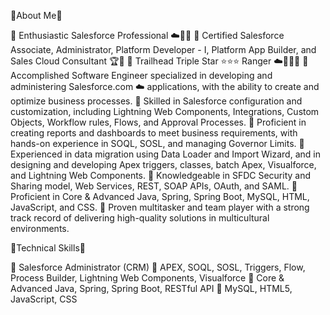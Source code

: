 🔷About Me🔷

💠 Enthusiastic Salesforce Professional ☁️👨‍💻 
💠 Certified Salesforce Associate, Administrator, Platform Developer - I, Platform App Builder, and Sales Cloud Consultant 🏆🏅 
💠 Trailhead Triple Star ⭐⭐⭐ Ranger ☁️👨‍💻🤠 
💠 Accomplished Software Engineer specialized in developing and administering Salesforce.com ☁️ applications, with the ability to create and optimize business processes. 
💠 Skilled in Salesforce configuration and customization, including Lightning Web Components, Integrations, Custom Objects, Workflow rules, Flows, and Approval Processes. 
💠 Proficient in creating reports and dashboards to meet business requirements, with hands-on experience in SOQL, SOSL, and managing Governor Limits. 
💠 Experienced in data migration using Data Loader and Import Wizard, and in designing and developing Apex triggers, classes, batch Apex, Visualforce, and Lightning Web Components. 
💠 Knowledgeable in SFDC Security and Sharing model, Web Services, REST, SOAP APIs, OAuth, and SAML. 
💠 Proficient in Core & Advanced Java, Spring, Spring Boot, MySQL, HTML, JavaScript, and CSS. 
💠 Proven multitasker and team player with a strong track record of delivering high-quality solutions in multicultural environments.

🔷Technical Skills🔷

💠 Salesforce Administrator (CRM) 
💠 APEX, SOQL, SOSL, Triggers, Flow, Process Builder, Lightning Web Components, Visualforce 
💠 Core & Advanced Java, Spring, Spring Boot, RESTful API 
💠 MySQL, HTML5, JavaScript, CSS
